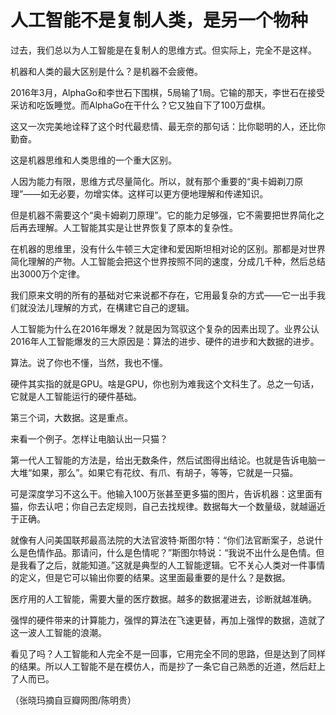 # 人工智能不是复制人类，是另一个物种

过去，我们总以为人工智能是在复制人的思维方式。但实际上，完全不是这样。 

机器和人类的最大区别是什么？是机器不会疲倦。 

2016年3月，AlphaGo和李世石下围棋，5局输了1局。它输的那天，李世石在接受采访和吃饭睡觉。而AlphaGo在干什么？它又独自下了100万盘棋。 

这又一次完美地诠释了这个时代最悲情、最无奈的那句话：比你聪明的人，还比你勤奋。 

这是机器思维和人类思维的一个重大区别。 

人因为能力有限，思维方式尽量简化。所以，就有那个重要的“奥卡姆剃刀原理”——如无必要，勿增实体。这样可以更方便地理解和传递知识。 

但是机器不需要这个“奥卡姆剃刀原理”。它的能力足够强，它不需要把世界简化之后再去理解。人工智能其实是让世界恢复了原本的复杂性。 

在机器的思维里，没有什么牛顿三大定律和爱因斯坦相对论的区别。那都是对世界简化理解的产物。人工智能会把这个世界按照不同的速度，分成几千种，然后总结出3000万个定律。 

我们原来文明的所有的基础对它来说都不存在，它用最复杂的方式——它一出手我们就没法儿理解的方式，在構建它自己的逻辑。 

人工智能为什么在2016年爆发？就是因为驾驭这个复杂的因素出现了。业界公认2016年人工智能爆发的三大原因是：算法的进步、硬件的进步和大数据的进步。 

算法。说了你也不懂，当然，我也不懂。 

硬件其实指的就是GPU。啥是GPU，你也别为难我这个文科生了。总之一句话，它就是人工智能运行的硬件基础。 

第三个词，大数据。这是重点。 

来看一个例子。怎样让电脑认出一只猫？ 

第一代人工智能的方法是，给出无数条件，然后试图得出结论。也就是告诉电脑一大堆“如果，那么”。如果它有花纹、有爪、有胡子，等等，它就是一只猫。 

可是深度学习不这么干。他输入100万张甚至更多猫的图片，告诉机器：这里面有猫，你去认吧；你自己去定规则，自己去找规律。数据每大一个数量级，就越逼近于正确。 

就像有人问美国联邦最高法院的大法官波特·斯图尔特：“你们法官断案子，总说什么是色情作品。那请问，什么是色情呢？”斯图尔特说：“我说不出什么是色情。但是我看了之后，就能知道。”这就是典型的人工智能逻辑。它不关心人类对一件事情的定义，但是它可以输出你要的结果。这里面最重要的是什么？是数据。 

医疗用的人工智能，需要大量的医疗数据。越多的数据灌进去，诊断就越准确。 

强悍的硬件带来的计算能力，强悍的算法在飞速更替，再加上强悍的数据，造就了这一波人工智能的浪潮。 

看见了吗？人工智能和人完全不是一回事，它用完全不同的思路，但是达到了同样的结果。所以人工智能不是在模仿人，而是抄了一条它自己熟悉的近道，然后赶上了人而已。 

（张晓玛摘自豆瓣网图/陈明贵）